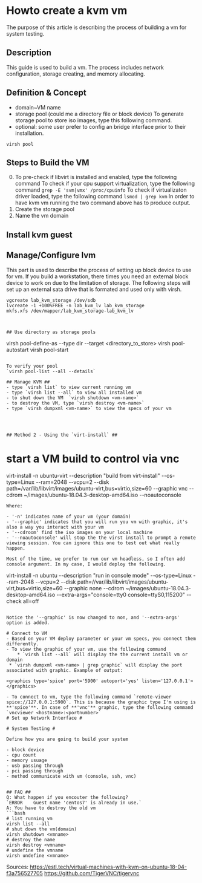 # Howto create a kvm vm #
The purpose of this article is describing the process of building a vm for system testing.

## Description ##
This guide is used to build a vm. The process includes network configuration, storage creating, and memory allocating. 

## Definition & Concept ##
- domain~VM name
- storage pool (could me a directory file or block device)
 To generate storage pool to store iso images, type this following command.
- optional: some user prefer to config an bridge interface prior to their installation.

`virsh pool`

## Steps to Build the VM ##
0. To pre-check if libvirt is installed and enabled, type the following command 
 To check if your cpu support virtualization, type the following command `grep -E 'svm|vmx' /proc/cpuinfo` 
 To check if virtualizaton driver loaded, type the following command `lsmod | grep kvm`
 In order to have kvm vm running the two command above has to produce output.
1. Create the storage pool
2. Name the vm domain

## Install kvm guest

## Manage/Configure lvm 
This part is used to describe the process of setting up block device to use for vm. If you build a workstation, there times you need an external block device to work on due to the limitation of storage. The following steps will set up an external sata drive that is formated and used only with virsh.

```
vgcreate lab_kvm_storage /dev/sdb
lvcreate -1 +100%FREE -n lab_kvm_lv lab_kvm_storage
mkfs.xfs /dev/mapper/lab_kvm_storage-lab_kvm_lv 



## Use directory as storage pools
```
virsh pool-define-as <pool-name> --type dir --target <directory_to_store>
virsh pool-autostart <pool-name> 
virsh pool-start <pool-name>
```

To verify your pool
`virsh pool-list --all --details`

## Manage KVM ##
- type `virsh list` to view current running vm
- type `virsh list --all` to view all installed vm
- to shut down the VM  `virsh shutdown <vm-name>`
- to destroy the VM, type `virsh destroy <vm-name>`
- type `virsh dumpxml <vm-name>` to view the specs of your vm




## Method 2 - Using the `virt-install` ##

```
# start a VM build to control via vnc 
virt-install -n ubuntu-virt --description "build from virt-install" --os-type=Linux --ram=2048 --vcpu=2 --disk path=/var/lib/libvirt/images/ubuntu-virt,bus=virtio,size=60 --graphic vnc --cdrom ~/images/ubuntu-18.04.3-desktop-amd64.iso --noautoconsole
```
Where:

- '-n' indicates name of your vm (your domain)
- '--graphic' indicates that you will run you vm with graphic, it's also a way you interact with your vm
- '--cdroom' find the iso images on your local machine
- '--noautoconsole' will stop the the virst install to prompt a remote viewing session. You can ignore this one to test out what really happen.

Most of the time, we prefer to run our vm headless, so I often add console argument. In my case, I would deploy the following.

```
virt-install -n ubuntu --description "run in console mode" --os-type=Linux --ram-2048 --vcpu=2 --disk path=//var/lib/libvirt/images/ubuntu-virt,bus=virtio,size=60 --graphic none --cdrom ~/images/ubuntu-18.04.3-desktop-amd64.iso --extra-args="console=tty0 console=ttyS0,115200" --check all=off
```

Notice the '--graphic' is now changed to non, and '--extra-args' option is added.

# Connect to VM
- Based on your VM deploy parameter or your vm specs, you connect them differently.
- To view the graphic of your vm, use the following command
	* `virsh list --all` will display the the current install vm or domain
 * `virsh dumpxml <vm-name> | grep graphic` will display the port associated with graphic. Example of output:
   ```
    <graphics type='spice' port='5900' autoport='yes' listen='127.0.0.1'>
    </graphics>
   ```
- To connect to vm, type the following command `remote-viewer spice://127.0.0.1:5900`. This is because the graphic type I'm using is **'spice'**. In case of **'vnc'** graphic, type the following command `vncviewer <hostname>:<portnumber>`
# Set up Network Interface #

# System Testing #

Define how you are going to build your system

- block device
- cpu count
- memory usuage
- usb passing through
- pci passing through
- method communicate with vm (console, ssh, vnc)


## FAQ ##
Q: What happen if you encouter the following?
`ERROR    Guest name 'centos7' is already in use.`
A: You have to destroy the old vm
```bash
# list running vm
virsh list --all
# shut down the vm(domain)
virsh shutdown <vmname>
# destroy the name 
virsh destroy <vmname>
# undefine the vmname 
virsh undefine <vmname>
```
Sources:
https://estl.tech/virtual-machines-with-kvm-on-ubuntu-18-04-f3a756527705
https://github.com/TigerVNC/tigervnc
